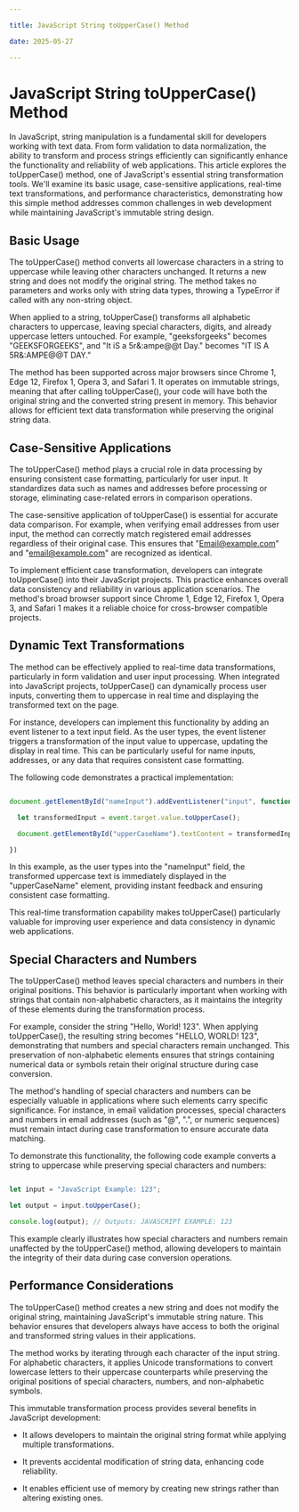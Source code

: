 ```yaml
---

title: JavaScript String toUpperCase() Method

date: 2025-05-27

---
```



# JavaScript String toUpperCase() Method

In JavaScript, string manipulation is a fundamental skill for developers working with text data. From form validation to data normalization, the ability to transform and process strings efficiently can significantly enhance the functionality and reliability of web applications. This article explores the toUpperCase() method, one of JavaScript's essential string transformation tools. We'll examine its basic usage, case-sensitive applications, real-time text transformations, and performance characteristics, demonstrating how this simple method addresses common challenges in web development while maintaining JavaScript's immutable string design.


## Basic Usage

The toUpperCase() method converts all lowercase characters in a string to uppercase while leaving other characters unchanged. It returns a new string and does not modify the original string. The method takes no parameters and works only with string data types, throwing a TypeError if called with any non-string object.

When applied to a string, toUpperCase() transforms all alphabetic characters to uppercase, leaving special characters, digits, and already uppercase letters untouched. For example, "geeksforgeeks" becomes "GEEKSFORGEEKS", and "It iS a 5r&:ampe@@t Day." becomes "IT IS A 5R&:AMPE@@T DAY."

The method has been supported across major browsers since Chrome 1, Edge 12, Firefox 1, Opera 3, and Safari 1. It operates on immutable strings, meaning that after calling toUpperCase(), your code will have both the original string and the converted string present in memory. This behavior allows for efficient text data transformation while preserving the original string data.


## Case-Sensitive Applications

The toUpperCase() method plays a crucial role in data processing by ensuring consistent case formatting, particularly for user input. It standardizes data such as names and addresses before processing or storage, eliminating case-related errors in comparison operations.

The case-sensitive application of toUpperCase() is essential for accurate data comparison. For example, when verifying email addresses from user input, the method can correctly match registered email addresses regardless of their original case. This ensures that "Email@example.com" and "email@example.com" are recognized as identical.

To implement efficient case transformation, developers can integrate toUpperCase() into their JavaScript projects. This practice enhances overall data consistency and reliability in various application scenarios. The method's broad browser support since Chrome 1, Edge 12, Firefox 1, Opera 3, and Safari 1 makes it a reliable choice for cross-browser compatible projects.


## Dynamic Text Transformations

The method can be effectively applied to real-time data transformations, particularly in form validation and user input processing. When integrated into JavaScript projects, toUpperCase() can dynamically process user inputs, converting them to uppercase in real time and displaying the transformed text on the page.

For instance, developers can implement this functionality by adding an event listener to a text input field. As the user types, the event listener triggers a transformation of the input value to uppercase, updating the display in real time. This can be particularly useful for name inputs, addresses, or any data that requires consistent case formatting.

The following code demonstrates a practical implementation:

```javascript

document.getElementById("nameInput").addEventListener("input", function(event) {

  let transformedInput = event.target.value.toUpperCase();

  document.getElementById("upperCaseName").textContent = transformedInput;

})

```

In this example, as the user types into the "nameInput" field, the transformed uppercase text is immediately displayed in the "upperCaseName" element, providing instant feedback and ensuring consistent case formatting.

This real-time transformation capability makes toUpperCase() particularly valuable for improving user experience and data consistency in dynamic web applications.


## Special Characters and Numbers

The toUpperCase() method leaves special characters and numbers in their original positions. This behavior is particularly important when working with strings that contain non-alphabetic characters, as it maintains the integrity of these elements during the transformation process.

For example, consider the string "Hello, World! 123". When applying toUpperCase(), the resulting string becomes "HELLO, WORLD! 123", demonstrating that numbers and special characters remain unchanged. This preservation of non-alphabetic elements ensures that strings containing numerical data or symbols retain their original structure during case conversion.

The method's handling of special characters and numbers can be especially valuable in applications where such elements carry specific significance. For instance, in email validation processes, special characters and numbers in email addresses (such as "@", ".", or numeric sequences) must remain intact during case transformation to ensure accurate data matching.

To demonstrate this functionality, the following code example converts a string to uppercase while preserving special characters and numbers:

```javascript

let input = "JavaScript Example: 123";

let output = input.toUpperCase();

console.log(output); // Outputs: JAVASCRIPT EXAMPLE: 123

```

This example clearly illustrates how special characters and numbers remain unaffected by the toUpperCase() method, allowing developers to maintain the integrity of their data during case conversion operations.


## Performance Considerations

The toUpperCase() method creates a new string and does not modify the original string, maintaining JavaScript's immutable string nature. This behavior ensures that developers always have access to both the original and transformed string values in their applications.

The method works by iterating through each character of the input string. For alphabetic characters, it applies Unicode transformations to convert lowercase letters to their uppercase counterparts while preserving the original positions of special characters, numbers, and non-alphabetic symbols.

This immutable transformation process provides several benefits in JavaScript development:

- It allows developers to maintain the original string format while applying multiple transformations.

- It prevents accidental modification of string data, enhancing code reliability.

- It enables efficient use of memory by creating new strings rather than altering existing ones.

